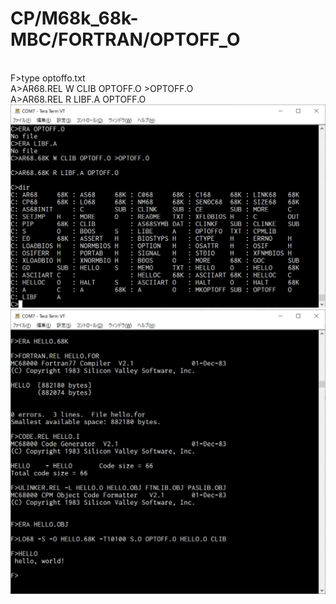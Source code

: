 # CP/M68k_68k-MBC/FORTRAN/OPTOFF_O
\
F>type optoffo.txt
\
A>AR68.REL W CLIB OPTOFF.O >OPTOFF.O
\
A>AR68.REL R LIBF.A OPTOFF.O
\
![68k-MBC](https://github.com/kadokuratsuyoshi/retro_computing/blob/main/CPM68k_68k-MBC/FORTRAN/OPTOFF_O/OPTOFF_O.jpg)
\
![68k-MBC](https://github.com/kadokuratsuyoshi/retro_computing/blob/main/CPM68k_68k-MBC/FORTRAN/OPTOFF_O/OPTOFF_O2.jpg)
